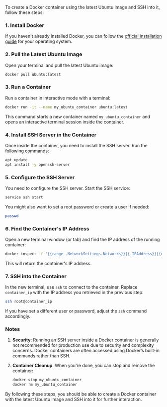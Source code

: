 To create a Docker container using the latest Ubuntu image and SSH into it, follow these steps:

### 1. Install Docker

If you haven't already installed Docker, you can follow the [official installation guide](https://docs.docker.com/get-docker/) for your operating system.

### 2. Pull the Latest Ubuntu Image

Open your terminal and pull the latest Ubuntu image:

```bash
docker pull ubuntu:latest
```

### 3. Run a Container

Run a container in interactive mode with a terminal:

```bash
docker run -it --name my_ubuntu_container ubuntu:latest
```

This command starts a new container named `my_ubuntu_container` and opens an interactive terminal session inside the container.

### 4. Install SSH Server in the Container

Once inside the container, you need to install the SSH server. Run the following commands:

```bash
apt update
apt install -y openssh-server
```

### 5. Configure the SSH Server

You need to configure the SSH server. Start the SSH service:

```bash
service ssh start
```

You might also want to set a root password or create a user if needed:

```bash
passwd
```

### 6. Find the Container's IP Address

Open a new terminal window (or tab) and find the IP address of the running container:

```bash
docker inspect -f '{{range .NetworkSettings.Networks}}{{.IPAddress}}{{end}}' my_ubuntu_container
```

This will return the container's IP address.

### 7. SSH into the Container

In the new terminal, use `ssh` to connect to the container. Replace `container_ip` with the IP address you retrieved in the previous step:

```bash
ssh root@container_ip
```

If you have set a different user or password, adjust the `ssh` command accordingly.

### Notes

1. **Security**: Running an SSH server inside a Docker container is generally not recommended for production use due to security and complexity concerns. Docker containers are often accessed using Docker’s built-in commands rather than SSH.
   
2. **Container Cleanup**: When you're done, you can stop and remove the container:

   ```bash
   docker stop my_ubuntu_container
   docker rm my_ubuntu_container
   ```

By following these steps, you should be able to create a Docker container with the latest Ubuntu image and SSH into it for further interaction.
